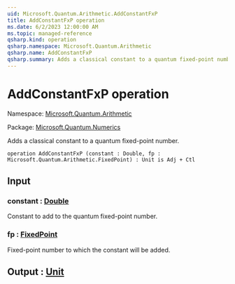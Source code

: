 ```yaml
---
uid: Microsoft.Quantum.Arithmetic.AddConstantFxP
title: AddConstantFxP operation
ms.date: 6/2/2023 12:00:00 AM
ms.topic: managed-reference
qsharp.kind: operation
qsharp.namespace: Microsoft.Quantum.Arithmetic
qsharp.name: AddConstantFxP
qsharp.summary: Adds a classical constant to a quantum fixed-point number.
---
```


# AddConstantFxP operation

Namespace: [Microsoft.Quantum.Arithmetic](xref:Microsoft.Quantum.Arithmetic)

Package: [Microsoft.Quantum.Numerics](https://nuget.org/packages/Microsoft.Quantum.Numerics)


Adds a classical constant to a quantum fixed-point number.

```qsharp
operation AddConstantFxP (constant : Double, fp : Microsoft.Quantum.Arithmetic.FixedPoint) : Unit is Adj + Ctl
```


## Input

### constant : [Double](xref:microsoft.quantum.qsharp.valueliterals#double-literals)

Constant to add to the quantum fixed-point number.


### fp : [FixedPoint](xref:Microsoft.Quantum.Arithmetic.FixedPoint)

Fixed-point number to which the constant willbe added.



## Output : [Unit](xref:microsoft.quantum.qsharp.valueliterals#unit-literal)

